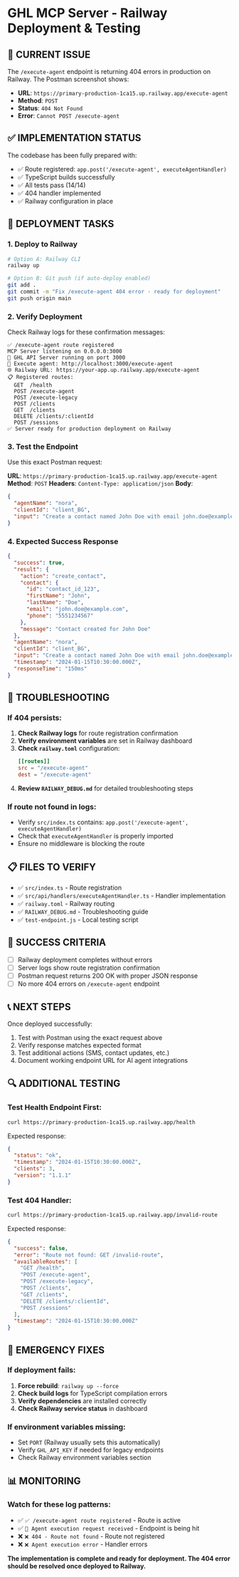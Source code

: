 # GHL MCP Server - Railway Deployment & Testing

## 🚨 **CURRENT ISSUE**
The `/execute-agent` endpoint is returning 404 errors in production on Railway. The Postman screenshot shows:
- **URL**: `https://primary-production-1ca15.up.railway.app/execute-agent`
- **Method**: `POST`
- **Status**: `404 Not Found`
- **Error**: `Cannot POST /execute-agent`

## ✅ **IMPLEMENTATION STATUS**
The codebase has been fully prepared with:
- ✅ Route registered: `app.post('/execute-agent', executeAgentHandler)`
- ✅ TypeScript builds successfully
- ✅ All tests pass (14/14)
- ✅ 404 handler implemented
- ✅ Railway configuration in place

## 🚀 **DEPLOYMENT TASKS**

### 1. **Deploy to Railway**
```bash
# Option A: Railway CLI
railway up

# Option B: Git push (if auto-deploy enabled)
git add .
git commit -m "Fix /execute-agent 404 error - ready for deployment"
git push origin main
```

### 2. **Verify Deployment**
Check Railway logs for these confirmation messages:
```
✅ /execute-agent route registered
MCP Server listening on 0.0.0.0:3000
🚀 GHL API Server running on port 3000
🎯 Execute agent: http://localhost:3000/execute-agent
🌐 Railway URL: https://your-app.up.railway.app/execute-agent
📋 Registered routes:
  GET  /health
  POST /execute-agent
  POST /execute-legacy
  POST /clients
  GET  /clients
  DELETE /clients/:clientId
  POST /sessions
✅ Server ready for production deployment on Railway
```

### 3. **Test the Endpoint**
Use this exact Postman request:

**URL**: `https://primary-production-1ca15.up.railway.app/execute-agent`
**Method**: `POST`
**Headers**: `Content-Type: application/json`
**Body**:
```json
{
  "agentName": "nora",
  "clientId": "client_BG",
  "input": "Create a contact named John Doe with email john.doe@example.com and phone 555-123-4567"
}
```

### 4. **Expected Success Response**
```json
{
  "success": true,
  "result": {
    "action": "create_contact",
    "contact": {
      "id": "contact_id_123",
      "firstName": "John",
      "lastName": "Doe",
      "email": "john.doe@example.com",
      "phone": "5551234567"
    },
    "message": "Contact created for John Doe"
  },
  "agentName": "nora",
  "clientId": "client_BG",
  "input": "Create a contact named John Doe with email john.doe@example.com and phone 555-123-4567",
  "timestamp": "2024-01-15T10:30:00.000Z",
  "responseTime": "150ms"
}
```

## 🔧 **TROUBLESHOOTING**

### If 404 persists:
1. **Check Railway logs** for route registration confirmation
2. **Verify environment variables** are set in Railway dashboard
3. **Check `railway.toml`** configuration:
   ```toml
   [[routes]]
   src = "/execute-agent"
   dest = "/execute-agent"
   ```
4. **Review `RAILWAY_DEBUG.md`** for detailed troubleshooting steps

### If route not found in logs:
- Verify `src/index.ts` contains: `app.post('/execute-agent', executeAgentHandler)`
- Check that `executeAgentHandler` is properly imported
- Ensure no middleware is blocking the route

## 📋 **FILES TO VERIFY**
- ✅ `src/index.ts` - Route registration
- ✅ `src/api/handlers/executeAgentHandler.ts` - Handler implementation
- ✅ `railway.toml` - Railway routing
- ✅ `RAILWAY_DEBUG.md` - Troubleshooting guide
- ✅ `test-endpoint.js` - Local testing script

## 🎯 **SUCCESS CRITERIA**
- [ ] Railway deployment completes without errors
- [ ] Server logs show route registration confirmation
- [ ] Postman request returns 200 OK with proper JSON response
- [ ] No more 404 errors on `/execute-agent` endpoint

## 📞 **NEXT STEPS**
Once deployed successfully:
1. Test with Postman using the exact request above
2. Verify response matches expected format
3. Test additional actions (SMS, contact updates, etc.)
4. Document working endpoint URL for AI agent integrations

## 🔍 **ADDITIONAL TESTING**

### Test Health Endpoint First:
```bash
curl https://primary-production-1ca15.up.railway.app/health
```
Expected response:
```json
{
  "status": "ok",
  "timestamp": "2024-01-15T10:30:00.000Z",
  "clients": 3,
  "version": "1.1.1"
}
```

### Test 404 Handler:
```bash
curl https://primary-production-1ca15.up.railway.app/invalid-route
```
Expected response:
```json
{
  "success": false,
  "error": "Route not found: GET /invalid-route",
  "availableRoutes": [
    "GET /health",
    "POST /execute-agent",
    "POST /execute-legacy",
    "POST /clients",
    "GET /clients",
    "DELETE /clients/:clientId",
    "POST /sessions"
  ],
  "timestamp": "2024-01-15T10:30:00.000Z"
}
```

## 🚨 **EMERGENCY FIXES**

### If deployment fails:
1. **Force rebuild**: `railway up --force`
2. **Check build logs** for TypeScript compilation errors
3. **Verify dependencies** are installed correctly
4. **Check Railway service status** in dashboard

### If environment variables missing:
- Set `PORT` (Railway usually sets this automatically)
- Verify `GHL_API_KEY` if needed for legacy endpoints
- Check Railway environment variables section

## 📊 **MONITORING**

### Watch for these log patterns:
- ✅ `✅ /execute-agent route registered` - Route is active
- ✅ `🤖 Agent execution request received` - Endpoint is being hit
- ❌ `❌ 404 - Route not found` - Route not registered
- ❌ `❌ Agent execution error` - Handler errors

**The implementation is complete and ready for deployment. The 404 error should be resolved once deployed to Railway.**
